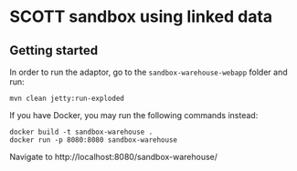 # SCOTT sandbox using linked data

## Getting started

In order to run the adaptor, go to the `sandbox-warehouse-webapp` folder and run:

    mvn clean jetty:run-exploded

If you have Docker, you may run the following commands instead:

    docker build -t sandbox-warehouse .
    docker run -p 8080:8080 sandbox-warehouse

Navigate to http://localhost:8080/sandbox-warehouse/
